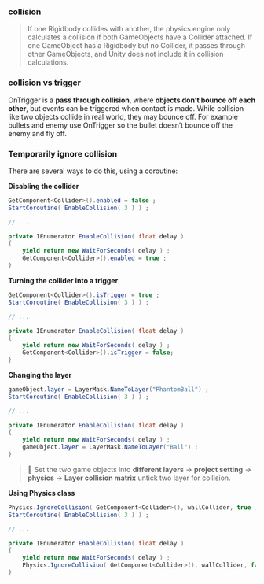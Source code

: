 ### collision

> If one Rigidbody collides with another, the physics engine only calculates a collision if both GameObjects have a Collider attached. If one GameObject has a Rigidbody but no Collider, it passes through other GameObjects, and Unity does not include it in collision calculations.

### collision vs trigger
OnTrigger is a **pass through collision**, where **objects don’t bounce off each other**, but events can be triggered when contact is made. While collision like two objects collide in real world, they may bounce off. For example bullets and enemy use OnTrigger so the bullet doesn’t bounce off the enemy and fly off.


### Temporarily ignore collision

There are several ways to do this, using a coroutine:

**Disabling the collider**
```cs
GetComponent<Collider>().enabled = false ;
StartCoroutine( EnableCollision( 3 ) ) ;

// ...

private IEnumerator EnableCollision( float delay )
{
    yield return new WaitForSeconds( delay ) ;
    GetComponent<Collider>().enabled = true ;
}

```

**Turning the collider into a trigger**
```cs
GetComponent<Collider>().isTrigger = true ;
StartCoroutine( EnableCollision( 3 ) ) ;

// ...

private IEnumerator EnableCollision( float delay )
{
    yield return new WaitForSeconds( delay ) ;
    GetComponent<Collider>().isTrigger = false;
}
```


**Changing the layer**
```cs
gameObject.layer = LayerMask.NameToLayer("PhantomBall") ;
StartCoroutine( EnableCollision( 3 ) ) ;

// ...

private IEnumerator EnableCollision( float delay )
{
    yield return new WaitForSeconds( delay ) ;
    gameObject.layer = LayerMask.NameToLayer("Ball") ;
}
```


> 📌 Set the two game objects into **different layers** → **project setting** → **physics** → **Layer collision matrix** untick two layer for collision.


**Using Physics class**
```cs
Physics.IgnoreCollision( GetComponent<Collider>(), wallCollider, true ) ;
StartCoroutine( EnableCollision( 3 ) ) ;

// ...

private IEnumerator EnableCollision( float delay )
{
    yield return new WaitForSeconds( delay ) ;
    Physics.IgnoreCollision( GetComponent<Collider>(), wallCollider, false ) ;
}
```



